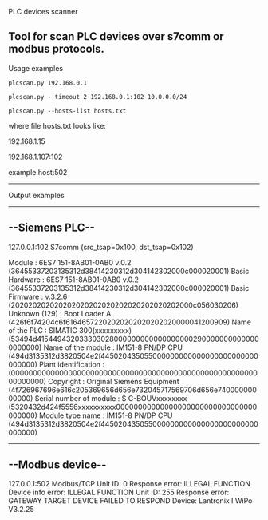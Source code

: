 PLC devices scanner

Tool for scan PLC devices over s7comm or modbus protocols.
--------------------------------------------------------------

Usage examples

    plcscan.py 192.168.0.1

    plcscan.py --timeout 2 192.168.0.1:102 10.0.0.0/24

    plcscan.py --hosts-list hosts.txt

where file hosts.txt looks like:

192.168.1.15

192.168.1.107:102

example.host:502

--------------------------------------------------------------

Output examples

---------------
--Siemens PLC--
---------------

127.0.0.1:102 S7comm (src_tsap=0x100, dst_tsap=0x102)

Module                   : 6ES7 151-8AB01-0AB0  v.0.2       (36455337203135312d38414230312d304142302000c000020001)
 Basic Hardware           : 6ES7 151-8AB01-0AB0  v.0.2       (36455337203135312d38414230312d304142302000c000020001)
 Basic Firmware           :                      v.3.2.6     (202020202020202020202020202020202020202000c056030206)
 Unknown (129)            : Boot Loader           A          (426f6f74204c6f61646572202020202020202020000041200909)
 Name of the PLC          : SIMATIC 300(xxxxxxxxx)     		(53494d4154494320333030280000000000000000002900000000000000000000)
 Name of the module       : IM151-8 PN/DP CPU                (494d3135312d3820504e2f445020435055000000000000000000000000000000)
 Plant identification     :                                  (0000000000000000000000000000000000000000000000000000000000000000)
 Copyright                : Original Siemens Equipment       (4f726967696e616c205369656d656e732045717569706d656e74000000000000)
 Serial number of module  : S C-BOUVxxxxxxxx                 (5320432d424f5556xxxxxxxxxx00000000000000000000000000000000000000)
 Module type name         : IM151-8 PN/DP CPU                (494d3135312d3820504e2f445020435055000000000000000000000000000000)

-----------------
--Modbus device--
-----------------

127.0.0.1:502 Modbus/TCP
 Unit ID: 0
  Response error: ILLEGAL FUNCTION
  Device info error: ILLEGAL FUNCTION
 Unit ID: 255
  Response error: GATEWAY TARGET DEVICE FAILED TO RESPOND
  Device: Lantronix I WiPo V3.2.25

